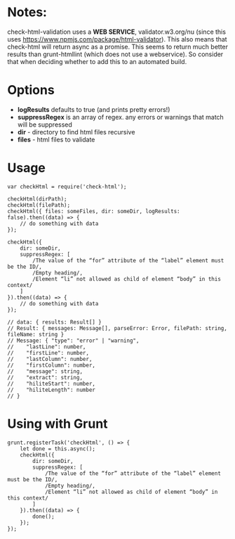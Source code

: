 
# Notes: 
check-html-validation uses a **WEB SERVICE**, validator.w3.org/nu (since this uses https://www.npmjs.com/package/html-validator). This also means that check-html will 
return async as a promise. This seems to return much better results than grunt-htmllint
(which does not use a webservice). So consider that when deciding whether to add this to 
an automated build.

# Options
- **logResults** defaults to true (and prints pretty errors!)
- **suppressRegex** is an array of regex. any errors or warnings that match will be suppressed
- **dir** - directory to find html files recursive
- **files** - html files to validate

# Usage

```
var checkHtml = require('check-html');

checkHtml(dirPath);
checkHtml(filePath);
checkHtml({ files: someFiles, dir: someDir, logResults: false).then((data) => {
    // do something with data
});

checkHtml({
    dir: someDir,
    suppressRegex: [
        /The value of the “for” attribute of the “label” element must be the ID/,
        /Empty heading/,
        /Element “li” not allowed as child of element “body” in this context/
    ]
}).then((data) => {
    // do something with data
});

// data: { results: Result[] }
// Result: { messages: Message[], parseError: Error, filePath: string, fileName: string }
// Message: { "type": "error" | "warning",
//    "lastLine": number,
//    "firstLine": number,
//    "lastColumn": number,
//    "firstColumn": number,
//    "message": string,
//    "extract": string,
//    "hiliteStart": number,
//    "hiliteLength": number
// }
```

# Using with Grunt

```
grunt.registerTask('checkHtml', () => {
    let done = this.async();
    checkHtml({
        dir: someDir,
        suppressRegex: [
            /The value of the “for” attribute of the “label” element must be the ID/,
            /Empty heading/,
            /Element “li” not allowed as child of element “body” in this context/
        ]
    }).then((data) => {
        done();
    });
});

```